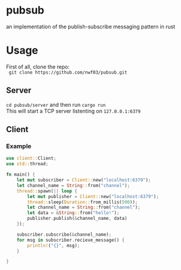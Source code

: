# pubsub
an implementation of the publish-subscribe messaging pattern in rust

# Usage
First of all, clone the repo: <br>
``` git clone https://github.com/nwf03/pubsub.git```
## Server
```cd pubsub/server``` and then run ``` cargo run ``` <br>
This will start a TCP server listenting on ```127.0.0.1:6379```
## Client
### Example
```rust
use client::Client;
use std::thread;

fn main() {
    let mut subscriber = Client::new("localhost:6379");
    let channel_name = String::from("channel");
    thread::spawn(|| loop {
        let mut publisher = Client::new("localhost:6379");
        thread::sleep(Duration::from_millis(500));
        let channel_name = String::from("channel");
        let data = &String::from("hello!");
        publisher.publish(&channel_name, data)
    });

    subscriber.subscribe(&channel_name);
    for msg in subscriber.recieve_message() {
        println!("{}", msg);
    }

}
```
